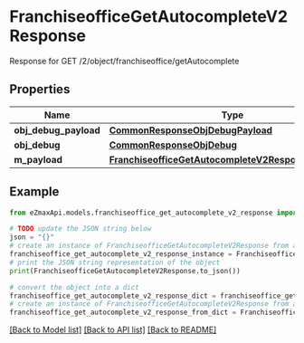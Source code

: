 # FranchiseofficeGetAutocompleteV2Response

Response for GET /2/object/franchiseoffice/getAutocomplete

## Properties

Name | Type | Description | Notes
------------ | ------------- | ------------- | -------------
**obj_debug_payload** | [**CommonResponseObjDebugPayload**](CommonResponseObjDebugPayload.md) |  | 
**obj_debug** | [**CommonResponseObjDebug**](CommonResponseObjDebug.md) |  | [optional] 
**m_payload** | [**FranchiseofficeGetAutocompleteV2ResponseMPayload**](FranchiseofficeGetAutocompleteV2ResponseMPayload.md) |  | 

## Example

```python
from eZmaxApi.models.franchiseoffice_get_autocomplete_v2_response import FranchiseofficeGetAutocompleteV2Response

# TODO update the JSON string below
json = "{}"
# create an instance of FranchiseofficeGetAutocompleteV2Response from a JSON string
franchiseoffice_get_autocomplete_v2_response_instance = FranchiseofficeGetAutocompleteV2Response.from_json(json)
# print the JSON string representation of the object
print(FranchiseofficeGetAutocompleteV2Response.to_json())

# convert the object into a dict
franchiseoffice_get_autocomplete_v2_response_dict = franchiseoffice_get_autocomplete_v2_response_instance.to_dict()
# create an instance of FranchiseofficeGetAutocompleteV2Response from a dict
franchiseoffice_get_autocomplete_v2_response_from_dict = FranchiseofficeGetAutocompleteV2Response.from_dict(franchiseoffice_get_autocomplete_v2_response_dict)
```
[[Back to Model list]](../README.md#documentation-for-models) [[Back to API list]](../README.md#documentation-for-api-endpoints) [[Back to README]](../README.md)


